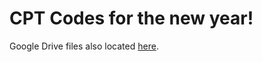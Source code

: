 # CPT Codes for the new year!

Google Drive files also located [here](https://drive.google.com/drive/u/0/folders/1uKLd9EJUi-xkt5Mye4AdgI9C6ePgafWW).
